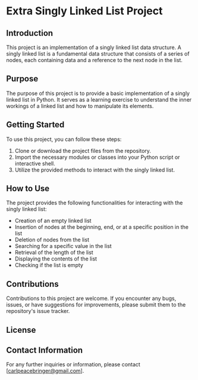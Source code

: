 # Extra Singly Linked List Project

## Introduction
This project is an implementation of a singly linked list data structure. A singly linked list is a fundamental data structure that consists of a series of nodes, each containing data and a reference to the next node in the list.

## Purpose
The purpose of this project is to provide a basic implementation of a singly linked list in Python. It serves as a learning exercise to understand the inner workings of a linked list and how to manipulate its elements.

## Getting Started
To use this project, you can follow these steps:
1. Clone or download the project files from the repository.
2. Import the necessary modules or classes into your Python script or interactive shell.
3. Utilize the provided methods to interact with the singly linked list.

## How to Use
The project provides the following functionalities for interacting with the singly linked list:

- Creation of an empty linked list
- Insertion of nodes at the beginning, end, or at a specific position in the list
- Deletion of nodes from the list
- Searching for a specific value in the list
- Retrieval of the length of the list
- Displaying the contents of the list
- Checking if the list is empty

## Contributions
Contributions to this project are welcome. If you encounter any bugs, issues, or have suggestions for improvements, please submit them to the repository's issue tracker.

## License


## Contact Information
For any further inquiries or information, please contact [carlpeacebringer@gmail.com].
